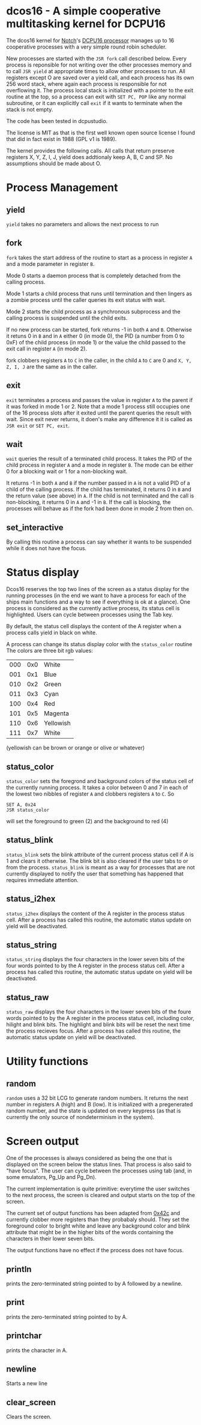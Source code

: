 dcos16 - A simple cooperative multitasking kernel for DCPU16
============================================================

The dcos16 kernel for <a href="http://twitter.com/#!/notch">Notch</a>'s
<a href="http://0x10c.com/doc/dcpu-16.txt">DCPU16 processor</a> manages up to 16
cooperative processes with a very simple round robin scheduler.

New processes are started with the ```JSR fork``` call described
below.  Every process is reponsible for not writing over the other
processes memory and to call ```JSR yield``` at appropriate times to
allow other processes to run. All registers
except O are saved over a yield call, and each process has its own 256
word stack, where again each process is responsible for not
overflowing it. The process local stack is initialized with a pointer
to the exit routine at the top, so a process can exit with ```SET PC,
POP``` like any normal subroutine, or it can explicitly call
```exit``` if it wants to terminate when the stack is not empty.

The code has been tested in dcpustudio.

The license is MIT as that is the first well known open source license I
found that did in fact exist in 1988 (GPL v1 is 1989).

The kernel provides the following calls. All calls that return
preserve registers X, Y, Z, I, J, yield does addtionaly keep A, B, C
and SP. No assumptions should be made about O.

Process Management
==================

yield
-----

```yield``` takes no parameters and allows the next process to run

fork
----

```fork``` takes the start address of the routine to start as a process in
register ```A``` and a mode parameter in register ```B```.

Mode 0 starts a daemon process that is completely detached from the
calling process.

Mode 1 starts a child process that runs until termination and then
lingers as a zombie process until the caller queries its exit status
with wait.

Mode 2 starts the child process as a synchronous subprocess and the
calling process is suspended until the child exits.

If no new process can be started, fork returns -1 in both ```A``` and
```B```.  Otherwise it retuns 0 in ```B``` and in ```A``` either 0 (in
mode 0), the PID (a number from 0 to 0xF) of the child process (in
mode 1) or the value the child passed to the exit call in register
```A``` (in mode 2).

fork clobbers registers ```A``` to ```C``` in the caller, in the child
```A``` to ```C``` are 0 and ```X, Y, Z, I, J``` are the same as in
the caller.

exit
----

```exit``` terminates a process and passes the value in register ```A``` to the
parent if it was forked in mode 1 or 2. Note that a mode 1 process
still occupies one of the 16 process slots after it exited until the
parent queries the result with wait. Since exit never returns, it
doen's make any difference it it is called as ```JSR exit``` or ```SET
PC, exit```.

wait
----

```wait``` queries the result of a terminated child process. It takes
the PID of the child process in register ```A``` and a mode in
register ```B```. The mode can be either 0 for a blocking wait or 1
for a non-blocking wait.

It returns -1 in both ```A``` and ```B``` if the number passed in
```A``` is not a valid PID of a child of the calling process. If the
child has terminated, it returns 0 in ```B``` and the return value
(see above) in ```A```.  If the child is not terminated and the call
is non-blocking, it returns 0 in ```A``` and -1 in ```B```. If the
call is blocking, the processes will behave as if the fork had been
done in mode 2 from then on.

set_interactive
---------------

By calling this routine a process can say whether it wants to be
suspended while it does not have the focus.

Status display
==============

Dcos16 reserves the top two lines of the screen as a status display
for the running processes (in the end we want to have a process for
each of the ships main functions and a way to see if everything is ok
at a glance). One process is considered as the currently active
process, its status cell is highlighted. Users can cycle between
processes using the Tab key.

By default, the status cell displays the content of the A register
when a process calls yield in black on white.

A process can change its status display color with the
```status_color``` routine The colors are three bit rgb values:

<table>
<tr><td>000</td><td>0x0</td><td>White</td></tr>
<tr><td>001</td><td>0x1</td><td>Blue</td></tr>
<tr><td>010</td><td>0x2</td><td>Green</td></tr>
<tr><td>011</td><td>0x3</td><td>Cyan</td></tr>
<tr><td>100</td><td>0x4</td><td>Red</td></tr>
<tr><td>101</td><td>0x5</td><td>Magenta</td></tr>
<tr><td>110</td><td>0x6</td><td>Yellowish</td></tr>
<tr><td>111</td><td>0x7</td><td>White</td></tr>
</table>

(yellowish can be brown or orange or olive or whatever)

status_color
------------

```status_color``` sets the foregrond and background colors of the
status cell of the currently running process. It takes a color between
0 and 7 in each of the lowest two nibbles of register ```A``` and
clobbers registers ```A``` to ```C```. So

```dasm16
SET A, 0x24
JSR status_color
```

will set the foreground to green (2) and the background to red (4)

status_blink
------------

```status_blink``` sets the blink attribute of the current process
status cell if A is 1 and clears it otherwise. The blink bit is also
cleared if the user tabs to or from the process. ```status_blink``` is
meant as a way for processes that are not currently displayed to
notify the user that something has happened that requires immediate
attention.


status_i2hex
------------

```status_i2hex``` displays the content of the A register in the
process status cell. After a process has called this routine, the
automatic status update on yield will be deactivated.

status_string
-------------

```status_string``` displays the four characters in the lower seven
bits of the four words pointed to by the A register in the process
status cell. After a process has called this routine, the automatic
status update on yield will be deactivated.

status_raw
-----------

```status_raw``` displays the four characters in the lower seven bits
of the foure words pointed to by the A register in the process status
cell, including color, hilight and blink bits. The highlight and blink
bits will be reset the next time the process recieves focus. After a
process has called this routine, the automatic status update on yield
will be deactivated.

Utility functions
=================

random
------

```random``` uses a 32 bit LCG to generate random numbers. It returns
the next number in registers A (high) and B (low). It is initialized
with a pregenerated random number, and the state is updated on every
keypress (as that is currently the only source of nondeterminism in
the system).

Screen output
=============

One of the processes is always considered as being the one that is
displayed on the screen below the status lines. That process is also
said to "have focus". The user can cycle between the processes using
tab (and, in some emulators, Pg_Up and Pg_Dn).

The current implementation is quite primitive: everytime the user
switches to the next process, the screen is cleared and output starts
on the top of the screen.

The current set of output functions has been adapted from <a
href="https://github.com/jdiez17/0x42c">0x42c</a> and currently
clobber more registers than they probabaly should. They set the
foreground color to bright white and leave any background color and
blink attribute that might be in the higher bits of the words
containing the characters in their lower seven bits.

The output functions have no effect if the process does not have
focus.

println
-------

prints the zero-terminated string pointed to by A followed by a
newline.

print
-----
prints the zero-terminated string pointed to by A.

printchar
---------
prints the character in A.

newline
-------
Starts a new line

clear_screen
------------
Clears the screen.
